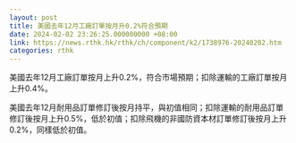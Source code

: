 ```yaml
---
layout: post
title: 美國去年12月工廠訂單按月升0.2%符合預期
date: 2024-02-02 23:26:25.000000000 +08:00
link: https://news.rthk.hk/rthk/ch/component/k2/1738976-20240202.htm
categories: rthk
---
```


美國去年12月工廠訂單按月上升0.2%，符合市場預期；扣除運輸的工廠訂單按月上升0.4%。

美國去年12月耐用品訂單修訂後按月持平，與初值相同；扣除運輸的耐用品訂單修訂後按月上升0.5%，低於初值；扣除飛機的非國防資本材訂單修訂後按月上升0.2%，同樣低於初值。
